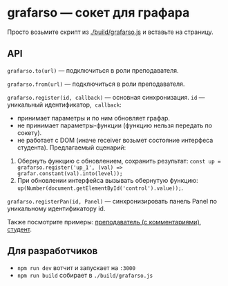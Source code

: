 # grafarso &mdash; сокет для графара

Просто возьмите скрипт из [./build/grafarso.js](build/grafarso.js) и вставьте на страницу.

## API

`grafarso.to(url)` — подключиться в роли преподавателя.

`grafarso.from(url)` — подключиться в роли преподавателя.

`grafarso.register(id, callback)` — основная синхронизация. `id` — уникальный идентификатор,  `callback`:
- принимает параметры и по ним обновляет графар.
- не принимает параметры-функции (функцию нельзя передать по сокету).
- не работает с DOM (иначе receiver возьмет состояние интерфеса студента).
Предлагаемый сценарий:
1. Обернуть функцию с обновлением, сохранить результат:
  `const up = grafarso.register('up_1', (val) => grafar.constant(val).into(level));`
2. При обновлении интерфейса вызывать обернутую функцию:
  `up(Number(document.getElementById('control').value));`.

`grafarso.registerPan(id, Panel)` — синхронизировать панель Panel по
уникальному идентификатору id.

Также посмотрите примеры: [преподаватель (с комментариями)](public/index.html), [студент](public/receiver.html).

## Для разработчиков

- `npm run dev` вотчит и запускает на `:3000`
- `npm run build` собирает в `./build/grafarso.js`
